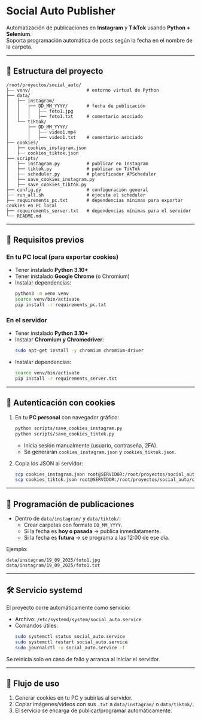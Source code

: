 # Social Auto Publisher

Automatización de publicaciones en **Instagram** y **TikTok** usando **Python + Selenium**.  
Soporta programación automática de posts según la fecha en el nombre de la carpeta.

---

## 📂 Estructura del proyecto
```
/root/proyectos/social_auto/
├── venv/                     # entorno virtual de Python
├── data/
│   ├── instagram/
│   │   ├── DD_MM_YYYY/       # fecha de publicación
│   │   │   ├── foto1.jpg
│   │   │   ├── foto1.txt     # comentario asociado
│   └── tiktok/
│       ├── DD_MM_YYYY/
│       │   ├── video1.mp4
│       │   ├── video1.txt    # comentario asociado
├── cookies/
│   ├── cookies_instagram.json
│   ├── cookies_tiktok.json
├── scripts/
│   ├── instagram.py          # publicar en Instagram
│   ├── tiktok.py             # publicar en TikTok
│   ├── scheduler.py          # planificador APScheduler
│   ├── save_cookies_instagram.py
│   ├── save_cookies_tiktok.py
├── config.py                 # configuración general
├── run_all.sh                # ejecuta el scheduler
├── requirements_pc.txt       # dependencias mínimas para exportar cookies en PC local
├── requirements_server.txt   # dependencias mínimas para el servidor
└── README.md
```

---

## 🔧 Requisitos previos

### En tu PC local (para exportar cookies)
- Tener instalado **Python 3.10+**
- Tener instalado **Google Chrome** (o Chromium)
- Instalar dependencias:
  ```bash
  python3 -m venv venv
  source venv/bin/activate
  pip install -r requirements_pc.txt
  ```

### En el servidor
- Tener instalado **Python 3.10+**
- Instalar **Chromium y Chromedriver**:
  ```bash
  sudo apt-get install -y chromium chromium-driver
  ```
- Instalar dependencias:
  ```bash
  source venv/bin/activate
  pip install -r requirements_server.txt
  ```

---

## 🔑 Autenticación con cookies

1. En tu **PC personal** con navegador gráfico:
   ```bash
   python scripts/save_cookies_instagram.py
   python scripts/save_cookies_tiktok.py
   ```
   - Inicia sesión manualmente (usuario, contraseña, 2FA).
   - Se generarán `cookies_instagram.json` y `cookies_tiktok.json`.

2. Copia los JSON al servidor:
   ```bash
   scp cookies_instagram.json root@SERVIDOR:/root/proyectos/social_auto/cookies/
   scp cookies_tiktok.json root@SERVIDOR:/root/proyectos/social_auto/cookies/
   ```

---

## 📅 Programación de publicaciones

- Dentro de `data/instagram/` y `data/tiktok/`:
  - Crear carpetas con formato `DD_MM_YYYY`.
  - Si la fecha es **hoy o pasada** → publica inmediatamente.
  - Si la fecha es **futura** → se programa a las 12:00 de ese día.

Ejemplo:
```
data/instagram/19_09_2025/foto1.jpg
data/instagram/19_09_2025/foto1.txt
```

---

## 🛠️ Servicio systemd

El proyecto corre automáticamente como servicio:

- Archivo: `/etc/systemd/system/social_auto.service`
- Comandos útiles:
  ```bash
  sudo systemctl status social_auto.service
  sudo systemctl restart social_auto.service
  sudo journalctl -u social_auto.service -f
  ```

Se reinicia solo en caso de fallo y arranca al iniciar el servidor.

---

## 🚀 Flujo de uso

1. Generar cookies en tu PC y subirlas al servidor.  
2. Copiar imágenes/videos con sus `.txt` a `data/instagram/` o `data/tiktok/`.  
3. El servicio se encarga de publicar/programar automáticamente.  
